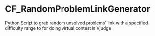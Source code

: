 # CF_RandomProblemLinkGenerator
Python Script to grab random unsolved problems' link  with a specified difficulty range to for doing virtual contest in Vjudge
